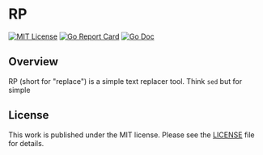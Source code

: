 # RP

[![MIT License](https://img.shields.io/badge/license-MIT-blue.svg)](https://github.com/zpatrick/rp/blob/master/LICENSE)
[![Go Report Card](https://goreportcard.com/badge/github.com/zpatrick/rp)](https://goreportcard.com/report/github.com/zpatrick/rp)
[![Go Doc](https://godoc.org/github.com/zpatrick/rp?status.svg)](https://godoc.org/github.com/zpatrick/rp)


## Overview
RP (short for "replace") is a simple text replacer tool. Think `sed` but for simple 

## License
This work is published under the MIT license.
Please see the [LICENSE](https://github.com/zpatrick/rp/blob/master/LICENSE) file for details.
